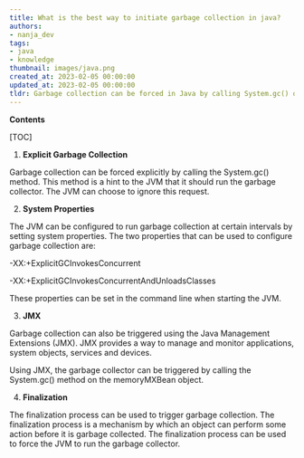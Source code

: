 ```yaml
---
title: What is the best way to initiate garbage collection in java?
authors:
- nanja_dev
tags:
- java
- knowledge
thumbnail: images/java.png
created_at: 2023-02-05 00:00:00
updated_at: 2023-02-05 00:00:00
tldr: Garbage collection can be forced in Java by calling System.gc() or Runtime.gc().
---
```


**Contents**

[TOC]

1. **Explicit Garbage Collection**

Garbage collection can be forced explicitly by calling the System.gc() method. This method is a hint to the JVM that it should run the garbage collector. The JVM can choose to ignore this request.

2. **System Properties**

The JVM can be configured to run garbage collection at certain intervals by setting system properties. The two properties that can be used to configure garbage collection are:

-XX:+ExplicitGCInvokesConcurrent

-XX:+ExplicitGCInvokesConcurrentAndUnloadsClasses

These properties can be set in the command line when starting the JVM.

3. **JMX**

Garbage collection can also be triggered using the Java Management Extensions (JMX). JMX provides a way to manage and monitor applications, system objects, services and devices.

Using JMX, the garbage collector can be triggered by calling the System.gc() method on the memoryMXBean object.

4. **Finalization**

The finalization process can be used to trigger garbage collection. The finalization process is a mechanism by which an object can perform some action before it is garbage collected. The finalization process can be used to force the JVM to run the garbage collector.
